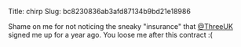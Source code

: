 Title: chirp
Slug: bc8230836ab3afd87134b9bd21e18986

Shame on me for not noticing the sneaky "insurance" that <a href="http://twitter.com/ThreeUK">@ThreeUK</a> signed me up for a year ago. You loose me after this contract :(
